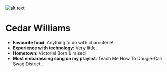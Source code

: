 ![alt text](https://scontent-sea1-1.xx.fbcdn.net/v/t31.0-8/13914058_1263579783652854_8106151770131165663_o.jpg?oh=caf19c8b47282772002047945f8e57c3&oe=5A547A46)
# Cedar Williams

* __Favourite food__: Anything to do with charcuterie! 
* __Experience with technology:__ Very little.
* __Hometown__: Victoria! Born & raised
* __Most embarassing song on my playlist__: Teach Me How To Dougie-Cali Swag District...
